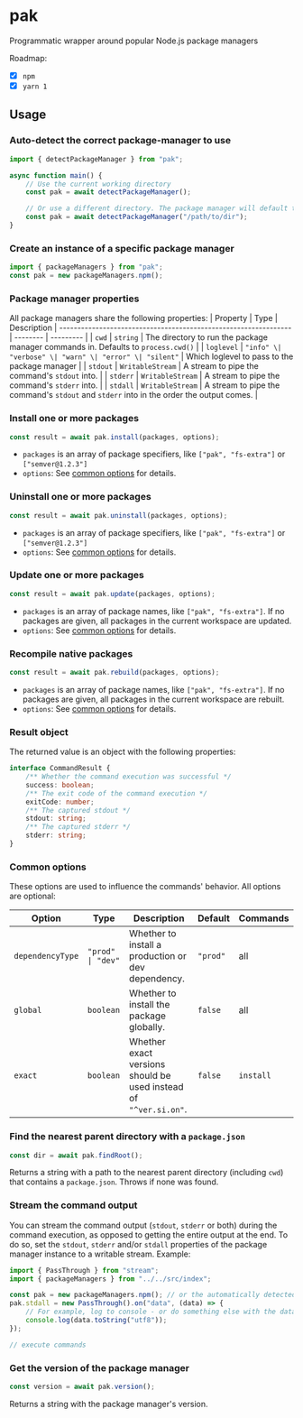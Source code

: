 # pak

Programmatic wrapper around popular Node.js package managers

Roadmap:

-   [x] `npm`
-   [x] `yarn 1`

## Usage

### Auto-detect the correct package-manager to use

```ts
import { detectPackageManager } from "pak";

async function main() {
	// Use the current working directory
	const pak = await detectPackageManager();

	// Or use a different directory. The package manager will default to that dir
	const pak = await detectPackageManager("/path/to/dir");
}
```

### Create an instance of a specific package manager

```ts
import { packageManagers } from "pak";
const pak = new packageManagers.npm();
```

### Package manager properties

All package managers share the following properties:
| Property | Type | Description |
---------------------------------------------------------------- | -------- | --------- |
| `cwd` | `string` | The directory to run the package manager commands in. Defaults to `process.cwd()` |
| `loglevel` | `"info" \| "verbose" \| "warn" \| "error" \| "silent"` | Which loglevel to pass to the package manager |
| `stdout` | `WritableStream` | A stream to pipe the command's `stdout` into. |
| `stderr` | `WritableStream` | A stream to pipe the command's `stderr` into. |
| `stdall` | `WritableStream` | A stream to pipe the command's `stdout` and `stderr` into in the order the output comes. |

### Install one or more packages

```ts
const result = await pak.install(packages, options);
```

-   `packages` is an array of package specifiers, like `["pak", "fs-extra"]` or `["semver@1.2.3"]`
-   `options`: See [common options](#common-options) for details.

### Uninstall one or more packages

```ts
const result = await pak.uninstall(packages, options);
```

-   `packages` is an array of package specifiers, like `["pak", "fs-extra"]` or `["semver@1.2.3"]`
-   `options`: See [common options](#common-options) for details.

### Update one or more packages

```ts
const result = await pak.update(packages, options);
```

-   `packages` is an array of package names, like `["pak", "fs-extra"]`. If no packages are given, all packages in the current workspace are updated.
-   `options`: See [common options](#common-options) for details.

### Recompile native packages

```ts
const result = await pak.rebuild(packages, options);
```

-   `packages` is an array of package names, like `["pak", "fs-extra"]`. If no packages are given, all packages in the current workspace are rebuilt.
-   `options`: See [common options](#common-options) for details.

### Result object

The returned value is an object with the following properties:

```ts
interface CommandResult {
	/** Whether the command execution was successful */
	success: boolean;
	/** The exit code of the command execution */
	exitCode: number;
	/** The captured stdout */
	stdout: string;
	/** The captured stderr */
	stderr: string;
}
```

### Common options

These options are used to influence the commands' behavior. All options are optional:

| Option           | Type              | Description                                                      | Default  | Commands  |
| ---------------- | ----------------- | ---------------------------------------------------------------- | -------- | --------- |
| `dependencyType` | `"prod" \| "dev"` | Whether to install a production or dev dependency.               | `"prod"` | all       |
| `global`         | `boolean`         | Whether to install the package globally.                         | `false`  | all       |
| `exact`          | `boolean`         | Whether exact versions should be used instead of `"^ver.si.on"`. | `false`  | `install` |

### Find the nearest parent directory with a `package.json`

```ts
const dir = await pak.findRoot();
```

Returns a string with a path to the nearest parent directory (including `cwd`) that contains a `package.json`. Throws if none was found.

### Stream the command output

You can stream the command output (`stdout`, `stderr` or both) during the command execution, as opposed to getting the entire output at the end. To do so,
set the `stdout`, `stderr` and/or `stdall` properties of the package manager instance to a writable stream. Example:

```ts
import { PassThrough } from "stream";
import { packageManagers } from "../../src/index";

const pak = new packageManagers.npm(); // or the automatically detected one
pak.stdall = new PassThrough().on("data", (data) => {
	// For example, log to console - or do something else with the data
	console.log(data.toString("utf8"));
});

// execute commands
```

### Get the version of the package manager

```ts
const version = await pak.version();
```

Returns a string with the package manager's version.
